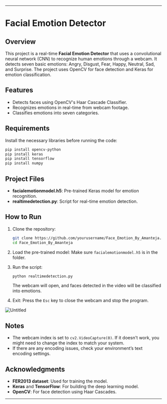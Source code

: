 

---

# Facial Emotion Detector

## Overview

This project is a real-time **Facial Emotion Detector** that uses a convolutional neural network (CNN) to recognize human emotions through a webcam. It detects seven basic emotions: Angry, Disgust, Fear, Happy, Neutral, Sad, and Surprise. The project uses OpenCV for face detection and Keras for emotion classification.

## Features

- Detects faces using OpenCV's Haar Cascade Classifier.
- Recognizes emotions in real-time from webcam footage.
- Classifies emotions into seven categories.

## Requirements

Install the necessary libraries before running the code:

```bash
pip install opencv-python
pip install keras
pip install tensorflow
pip install numpy
```

## Project Files

- **facialemotionmodel.h5**: Pre-trained Keras model for emotion recognition.
- **realtimedetection.py**: Script for real-time emotion detection.

## How to Run

1. Clone the repository:
   ```bash
   git clone https://github.com/yourusername/Face_Emotion_By_Amanteja.git
   cd Face_Emotion_By_Amanteja
   ```

2. Load the pre-trained model:
   Make sure `facialemotionmodel.h5` is in the folder.

3. Run the script:
   ```bash
   python realtimedetection.py
   ```

   The webcam will open, and faces detected in the video will be classified into emotions. 

4. Exit:
   Press the `Esc` key to close the webcam and stop the program.

![Untitled](https://github.com/user-attachments/assets/08cfa968-e057-48ae-99d7-eb823c9dcfad)


## Notes

- The webcam index is set to `cv2.VideoCapture(0)`. If it doesn't work, you might need to change the index to match your system.
- If there are any encoding issues, check your environment’s text encoding settings.

## Acknowledgments

- **FER2013 dataset**: Used for training the model.
- **Keras** and **TensorFlow**: For building the deep learning model.
- **OpenCV**: For face detection using Haar Cascades.

---

